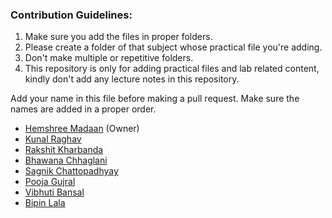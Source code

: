 ### Contribution Guidelines:

1. Make sure you add the files in proper folders. 
2. Please create a folder of that subject whose practical file you're adding.
3. Don't make multiple or repetitive folders. 
4. This repository is only for adding practical files and lab related content, kindly don't add any lecture notes in this repository.


Add your name in this file before making a pull request. Make sure the names are added in a proper order.

+ [Hemshree Madaan](https://github.com/Hemshree) (Owner)
+ [Kunal Raghav](https://github.com/KunalRaghav)
+ [Rakshit Kharbanda ](https://github.com/RakshitKharbanda)
+ [Bhawana Chhaglani](https://github.com/bhawana1999)
+ [Sagnik Chattopadhyay](https://github.com/sagnik20/)
+ [Pooja Gujral](https://github.com/poojagujral)
+ [Vibhuti Bansal](https://github.com/VibhutiBansal-11)
+ [Bipin Lala](https://github.com/BipinLala)